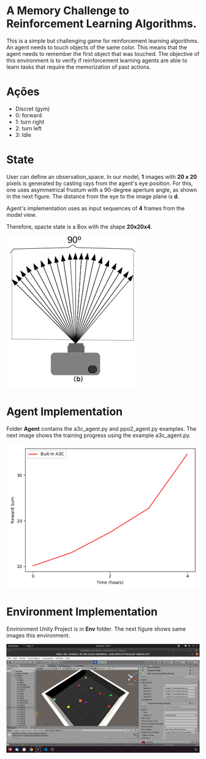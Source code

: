 # A Memory Challenge to Reinforcement Learning Algorithms.

This is a simple but challenging game for reinforcement learning algorithms. An agent needs to touch objects of the same color. This means that the agent needs to remember the first object that was touched. The objective of this environment is to verify if reinforcement learning agents are able to learn tasks that require the memorization of past actions.

# Ações

* Discret (gym)
* 0: forward
* 1: turn right
* 2: turn left
* 3: Idle

# State

User can define an observation_space. In our model, **1** images with **20 x 20** pixels is generated by casting rays from the agent's eye position. For this, one uses asymmetrical frustum with a 90-degree aperture angle, as shown in the next figure. The distance from the eye to the image plane is **d**.

Agent's implementation uses as input sequences of **4** frames from the model view.

Therefore, spacte state is a Box with the shape **20x20x4**.

![figure](images/view.png)

# Agent Implementation

Folder **Agent** contains the a3c_agent.py and ppo2_agent.py examples. The next image shows the training progress using the example a3c_agent.py.

![figure](images/memoryv1training.png)


# Environment Implementation
Environment Unity Project is in **Env** folder. The next figure shows same images this environment.

![figure](images/memoryv1vista2.png)
